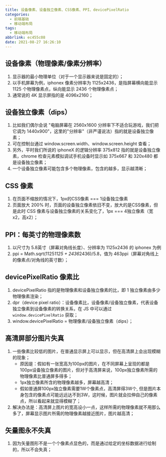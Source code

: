 ```yaml
---
title: 设备像素、设备独立像素、CSS像素、PPI、devicePixelRatio
categories:
  - 前端基础
  - 移动端布局
tags:
  - 移动端布局
abbrlink: ec455c08
date: 2021-08-27 16:26:10
---
```

## 设备像素（物理像素/像素分辨率）
1. 显示器的最小物理单位（对于一个显示器来说是固定的）；
2. 以手机屏幕为例，iphonex 像素分辨率为 1125x2436，是指屏幕横向能显示 1125 个物理像素点，纵向能显示 2436 个物理像素点；
3. 通常说的 4K 显示屏指的是 4096x2160；

## 设备独立像素（dips）
1. 比如我们偶尔会说 "电脑屏幕在 2560x1600 分辨率下不适合玩游戏，我们把它调为 1440x900"，这里的"分辨率"（非严谨说法）指的就是设备独立像素；
2. 可在控制台通过 window.screen.width、window.screen.height 查看； 
3. 另外，平时我们所说的 iphoneX 的逻辑分辨率 375x812 指的就是设备独立像素，chrome 检查元素模拟调试手机设备时显示如 375x667 和 320x480 都是设备独立像素；
4. 一个设备独立像素可能包含多个物理像素，包含的越多，显示越清晰；

## CSS 像素
1. 在页面不缩放的情况下，1px的CSS像素 === 1设备独立像素 
2. 页面放大 200% 时，页面的设备独立像素依旧不变，放大的是CSS像素，但是此时 CSS 像素与设备独立像素的关系变化了，1px === 4独立像素（宽x2，高x2）；

## PPI：每英寸的物理像素数
1. 以尺寸为 5.8英寸（屏幕对角线长度）、分辨率为 1125x2436 的 iphonex 为例
2. ppi = Math.sqrt(1125*1125 + 2436*2436)/5.8，值为 463ppi（屏幕对角线上的像素点/对角线的英寸数）；

## devicePixelRatio 像素比
1. devicePixelRatio 指的是物理像素和设备独立像素的比，即 1 独立像素由多少物理像素渲染；
2. dpr（device pixel ratio）：设备像素比，设备像素/设备独立像素，代表设备独立像素到设备像素的转换关系，在 JS 中可以通过 `window.devicePixelRatio` 获取； 
3. window.devicePixelRatio = 物理像素/设备独立像素（dips）；

## 高清屏部分图片失真
1. 一些像素比较低的图片，在普通显示屏上可以显示，但在高清屏上会出现模糊的现象；
    - 原因是：假如有一张宽高为100px的图片，在不同屏幕上呈现的都是100px设备独立像素的图片，但对于高清屏来说，100px独立像素所需的物理像素比普通屏多得多；
    - 1px独立像素所含的物理像素越多，屏幕越高清；
    - 假如普通屏100px独立像素需要1W个像素点，高清屏得3W个, 但是图片本身包含的像素点可能远远达不到3W，这时候，图片就会拉伸自己的像素点，所以看起来就显得模糊了；
2. 解决办法是：高清屏上图片的宽高设小一点，这样所需的物理像素就不用那么多了，屏幕显示图片所需的物理像素越接近图片，图片越高清；

## 矢量图永不失真
1. 因为矢量图形不是一个个像素点显色的，而是通过给定的坐标数据进行绘制的，所以不会失真；
